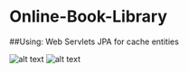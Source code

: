# Online-Book-Library
##Using: 
Web Servlets
JPA for cache entities

![alt text](UML.png "Screen shot 01")
![alt text](HTML.png "Screen shot 02")
